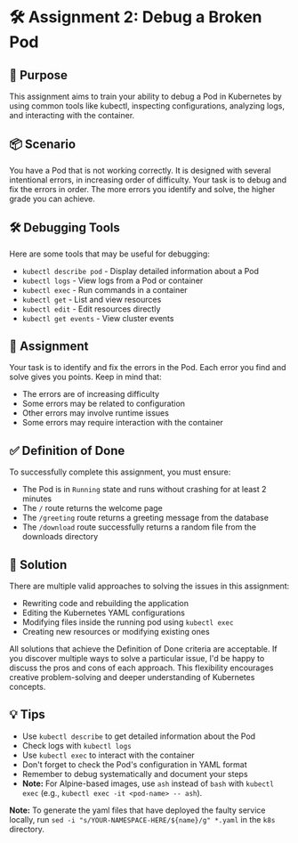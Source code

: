 # 🛠️ Assignment 2: Debug a Broken Pod

## 🎯 Purpose
This assignment aims to train your ability to debug a Pod in Kubernetes by using common tools like kubectl, inspecting configurations, analyzing logs, and interacting with the container.

## 📦 Scenario
You have a Pod that is not working correctly. It is designed with several intentional errors, in increasing order of difficulty. Your task is to debug and fix the errors in order. The more errors you identify and solve, the higher grade you can achieve.

## 🛠️ Debugging Tools
Here are some tools that may be useful for debugging:
- `kubectl describe pod` - Display detailed information about a Pod
- `kubectl logs` - View logs from a Pod or container
- `kubectl exec` - Run commands in a container
- `kubectl get` - List and view resources
- `kubectl edit` - Edit resources directly
- `kubectl get events` - View cluster events

## 🧩 Assignment
Your task is to identify and fix the errors in the Pod. Each error you find and solve gives you points. Keep in mind that:
- The errors are of increasing difficulty
- Some errors may be related to configuration
- Other errors may involve runtime issues
- Some errors may require interaction with the container

## ✅ Definition of Done
To successfully complete this assignment, you must ensure:
- The Pod is in `Running` state and runs without crashing for at least 2 minutes
- The `/` route returns the welcome page
- The `/greeting` route returns a greeting message from the database
- The `/download` route successfully returns a random file from the downloads directory

## 🔧 Solution
There are multiple valid approaches to solving the issues in this assignment:
- Rewriting code and rebuilding the application
- Editing the Kubernetes YAML configurations
- Modifying files inside the running pod using `kubectl exec`
- Creating new resources or modifying existing ones

All solutions that achieve the Definition of Done criteria are acceptable. If you discover multiple ways to solve a particular issue, I'd be happy to discuss the pros and cons of each approach. This flexibility encourages creative problem-solving and deeper understanding of Kubernetes concepts.

## 💡 Tips
- Use `kubectl describe` to get detailed information about the Pod
- Check logs with `kubectl logs`
- Use `kubectl exec` to interact with the container
- Don't forget to check the Pod's configuration in YAML format
- Remember to debug systematically and document your steps
- **Note:** For Alpine-based images, use `ash` instead of `bash` with `kubectl exec` (e.g., `kubectl exec -it <pod-name> -- ash`).

**Note:** To generate the yaml files that have deployed the faulty service locally, run `sed -i "s/YOUR-NAMESPACE-HERE/${name}/g" *.yaml` in the `k8s` directory.
